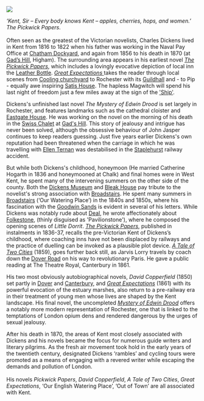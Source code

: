 <a href="https://beta.kent-maps.online"><img src="https://beta.kent-maps.online/juncture/ve-button.png"></a>
<param ve-config title="Charles Dickens (1812-1870)" author="Professor Carolyn Oulton" layout="vtl" banner="https://raw.githubusercontent.com/kent-map/images/main/dickens/Grammar_School_Gate_Rochester.jpg">

<param ve-entity eid="Q729006" aliases="Chatham">
<param ve-entity eid="Q922739" aliases="Broadstairs">
<param ve-entity eid="Q375314" aliases="Folkestone">
<param ve-entity eid="Q507517" aliases="Rochester">

<!-- Basemap centred on Lenham -->
<param ve-map center="Q28339447" zoom="10">
<!-- Historical map layers -->
<param ve-map-layer active allmaps allmaps-id="08f8a4bca9b4dd3a" title="Kent 1860">

_‘Kent, Sir – Every body knows Kent – apples, cherries, hops, and women.’_ _The Pickwick Papers_.   
<br>
Often seen as the greatest of the Victorian novelists, Charles Dickens lived in Kent from 1816 to 1822 when his father was working in the Naval Pay Office at [Chatham Dockyard](/dickens/dickens-chatham), and again from 1856 to his death in 1870 (at [Gad’s Hill](/dickens/dickens-gads-hill), Higham). The surrounding area appears in his earliest novel [_The Pickwick Papers_](/dickens/pickwick-papers), which includes a lovingly evocative depiction of local inn the [Leather Bottle](/dickens/pickwick-papers-leather-bottle). [_Great Expectations_ ](/dickens/great-expectations-curated-walk) takes the reader through local scenes from [Cooling churchyard](/dickens/great-expectations-cooling) to Rochester with its [Guildhall](/dickens/great-expectations-guildhall) and - to Pip - equally awe inspiring [Satis House](/dickens/great-expectations-restoration-house). The hapless Magwitch will spend his last night of freedom just a few miles away at the sign of the ['Ship'](/dickens/great-expectations-ship-and-lobster).
<param ve-image url="https://upload.wikimedia.org/wikipedia/commons/a/aa/Charles_Dickens_and_Rochester_%281880%29_%2814581635499%29.jpg" label="Satis House, Charles Dickens and Rochester (1880)" attribution="Internet Archive Book Images, No restrictions, via Wikimedia Commons">
<param ve-map center="Q507517" zoom="11">

Dickens's unfinished last novel _The Mystery of Edwin Drood_ is set largely in Rochester, and features landmarks such as the cathedral cloister and [Eastgate House](/dickens/edwin-drood-eastgate-house). He was working on the novel on the morning of his death in the [Swiss Chalet](/dickens/dickens-swiss-chalet) at [Gad's Hill](/dickens/dickens-gads-hill). This story of jealousy and intrigue has never been solved, although the obsessive behaviour of John Jasper continues to keep readers guessing. Just five years earlier Dickens's own reputation had been threatened when the carriage in which he was travelling with [Ellen Ternan](/19c/19c-ternan-biography) was destabilised in the [Staplehurst](/dickens/dickens-staplehurst) railway accident.
<param ve-image url="https://upload.wikimedia.org/wikipedia/commons/b/b8/Staplehurst_rail_crash.jpg" label="Staplehurst rail crash" attribution="Illustrated London News, Public domain, via Wikimedia Commons">
<param ve-map center="Q2041007" zoom="12">

But while both Dickens's childhood, honeymoon (He married Catherine Hogarth in 1836 and honeymooned at Chalk) and final homes were in West Kent, he spent many of the intervening summers on the other side of the county. Both the [Dickens Museum](/dickens/david-copperfield-nuckells-place) and [Bleak House](/dickens/dickens-fort-house) pay tribute to the novelist's strong association with [Broadstairs](/dickens/dickens-broadstairs). He spent many summers in [Broadstairs](/dickens/dickens-broadstairs) 
(‘Our Watering Place’) in the 1840s and 1850s, where his fascination with the [Goodwin Sands](/dickens/david-copperfield-goodwin-sands) is evident in several of his letters. While Dickens was notably rude about [Deal](/dickens/bleak-house-deal), he wrote affectionately about [Folkestone](/dickens/dickens-folkestone), (thinly disguised as 'Pavilionstone'), where he composed the opening scenes of _Little Dorrit_. [_The Pickwick Papers_](/dickens/pickwick-papers), published in instalments in 1836-37, recalls the pre-Victorian Kent of Dickens’s childhood, where coaching inns have not been displaced by railways and the practice of duelling can be invoked as a plausible plot device. [_A Tale of Two Cities_](/dickens/tale-two-cities) (1859), goes further back still, as Jarvis Lorry travels by coach down the [Dover Road](/dickens/david-copperfield-dover-road) on his way to revolutionary Paris. He gave a public reading at The Theatre Royal, Canterbury in 1861.
<param ve-image url="https://upload.wikimedia.org/wikipedia/commons/7/79/The_Dover_road_-_annals_of_an_ancient_turnpike_%281922%29_%2820995540465%29.jpg" label="The Dover Road: Annals of an Ancient Turnpike" attribution="Harper, Charles George, 1863-1943, No restrictions, via Wikimedia Commons">
<param ve-map center="Q922739" zoom="13">

His two most obviously autobiographical novels, _David Copperfield_ (1850) set partly in [Dover](/dickens/dickens-dover) and [Canterbury](/dickens/david-copperfield-canterbury), and [_Great Expectations_](/dickens/great-expectations-curated-walk) (1861) with its powerful evocation of the estuary marshes, also return to a pre-railway era in their treatment of young men whose lives are shaped by the Kent landscape. His final novel, the uncompleted [_Mystery of Edwin Drood_](http://droodinquiry.com/)  offers a notably more modern representation of Rochester, one that is linked to the temptations of London opium dens and rendered dangerous by the urges of sexual jealousy.
<param ve-image url="https://upload.wikimedia.org/wikipedia/commons/b/ba/Charles_Dickens_and_Rochester_%281880%29_%2814788137593%29.jpg" label="Charles Dickens and Rochester (1880)" attribution="Internet Archive Book Images, No restrictions, via Wikimedia Commons">
<param ve-map center="Q179224" zoom="13">

After his death in 1870, the areas of Kent most closely associated with Dickens and his novels became the focus for numerous guide writers and literary pilgrims. As the fresh air movement took hold in the early years of the twentieth century, designated Dickens ‘rambles’ and cycling tours were promoted as a means of engaging with a revered writer while escaping the demands and pollution of London.
<br><br>
His novels _Pickwick Papers_, _David Copperfield_, _A Tale of Two Cities_, _Great Expectations_, ‘Our English Watering Place’, ‘Out of Town’ are all associated with Kent.  
<param ve-image url="https://upload.wikimedia.org/wikipedia/commons/5/56/Charles_Dickens_by_Herbert_Watkins_29_April_1858_%28alternate%29.jpg" label="Charles Dickens, 29 April, 1858" attribution="Herbert Watkins (1828–1916), Public domain, via Wikimedia Commons">
<param ve-image url="/dickens/images/Dickens_Land_books.jpg">
